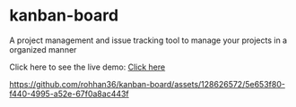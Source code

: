 # kanban-board

A project management and issue tracking tool to manage your projects in a organized manner

Click here to see the live demo: [Click here](https://rohhan36.github.io/kanban-board/)


https://github.com/rohhan36/kanban-board/assets/128626572/5e653f80-f440-4995-a52e-67f0a8ac443f

